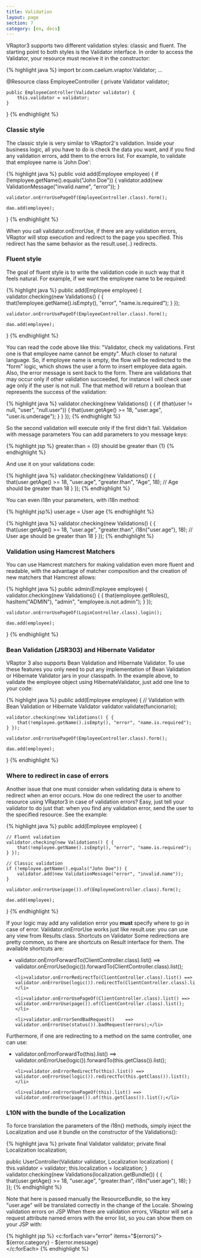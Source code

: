 ```yaml
---
title: Validation
layout: page
section: 7
category: [en, docs]
---
```


VRaptor3 supports two different validation styles: classic and fluent. The starting point to both styles is the Validator interface. In order to access the Validator, your resource must receive it in the constructor:

{% highlight java %}
import br.com.caelum.vraptor.Validator;
...

@Resource
class EmployeeController {
    private Validator validator;
    
    public EmployeeController(Validator validator) {
        this.validator = validator;
    }
}
{% endhighlight %}

<h3>Classic style</h3>

The classic style is very similar to VRaptor2's validation. Inside your business logic, all you have to do is check the data you want, and if you find any validation errors, add them to the errors list. For example, to validate that employee name is 'John Doe':

{% highlight java %}
public void add(Employee employee) {
    if (!employee.getName().equals("John Doe")) {
        validator.add(new ValidationMessage("invalid.name", "error"));
    }

    validator.onErrorUsePageOf(EmployeeController.class).form();

    dao.add(employee);
}
{% endhighlight %}

When you call validator.onErrorUse, if there are any validation errors, VRaptor will stop execution and redirect to the page you specified. This redirect has the same behavior as the result.use(..) redirects.

<h3>Fluent style</h3>

The goal of fluent style is to write the validation code in such way that it feels natural. For example, if we want the employee name to be required:

{% highlight java %}
public add(Employee employee) {
    validator.checking(new Validations() { {
        that(!employee.getName().isEmpty(), "error", "name.is.required");
    } });

    validator.onErrorUsePageOf(EmployeeController.class).form();

    dao.add(employee);
}
{% endhighlight %}

You can read the code above like this: "Validator, check my validations. First one is that employee name cannot be empty". Much closer to natural language.
So, if employee name is empty, the flow will be redirected to the "form" logic, which shows the user a form to insert employee data again. Also, the error message is sent back to the form.
There are validations that may occur only if other validation succeeded, for instance I will check user age only if the user is not null. The that method will return a boolean that represents the success of the validation:

{% highlight java %}
validator.checking(new Validations() { {
    if (that(user != null, "user", "null.user")) {
        that(user.getAge() >= 18, "user.age", "user.is.underage");
    }
} });
{% endhighlight %}

So the second validation will execute only if the first didn't fail.
Validation with message parameters
You can add parameters to you message keys:

{% highlight jsp %}
greater.than = {0} should be greater than {1}
{% endhighlight %}

And use it on your validations code:

{% highlight java %}
validator.checking(new Validations() { {
    that(user.getAge() >= 18, "user.age", "greater.than", "Age", 18);
    // Age should be greater than 18
} });
{% endhighlight %}

You can even i18n your parameters, with i18n method:

{% highlight jsp%}
user.age = User age
{% endhighlight %}

{% highlight java %}
validator.checking(new Validations() { {
    that(user.getAge() >= 18, "user.age", "greater.than", i18n("user.age"), 18);
    // User age should be greater than 18
} });
{% endhighlight %}

<h3>Validation using Hamcrest Matchers</h3>

You can use Hamcrest matchers for making validation even more fluent and readable, with the advantage of matcher composition and the creation of new matchers that Hamcrest allows:

{% highlight java %}
public admin(Employee employee) {
    validator.checking(new Validations() { {
        that(employee.getRoles(), hasItem("ADMIN"), "admin", "employee.is.not.admin");
    } });

    validator.onErrorUsePageOf(LoginController.class).login();

    dao.add(employee);
}
{% endhighlight %}

<h3>Bean Validation (JSR303) and Hibernate Validator</h3>

VRaptor 3 also supports Bean Validation and Hibernate Validator. To use these features you only need to put any implementation of Bean Validation or Hibernate Validator jars in your classpath.
In the example above, to validate the employee object using HibernateValidator, just add one line to your code:

{% highlight java %}
public add(Employee employee) {
    // Validation with Bean Validation or Hibernate Validator
    validator.validate(funcionario);

    validator.checking(new Validations() { {
        that(!employee.getName().isEmpty(), "error", "name.is.required");
    } });

    validator.onErrorUsePageOf(EmployeeController.class).form();

    dao.add(employee);
}
{% endhighlight %}

<h3>Where to redirect in case of errors</h3>

Another issue that one must consider when validating data is where to redirect when an error occurs. How do one redirect the user to another resource using VRaptor3 in case of validation errors?
Easy, just tell your validator to do just that: when you find any validation error, send the user to the specified resource. See the example:

{% highlight java %}
public add(Employee employee) {
    
    // Fluent validation
    validator.checking(new Validations() { {
        that(!employee.getName().isEmpty(), "error", "name.is.required");
    } });

    // Classic validation
    if (!employee.getName().equals("John Doe")) {
        validator.add(new ValidationMessage("error", "invalid.name"));
    }

    validator.onErrorUse(page()).of(EmployeeController.class).form();

    dao.add(employee);
}
{% endhighlight %}

If your logic may add any validation error you <strong>must</strong> specify where to go in case of error. Validator.onErrorUse works just like result.use: you can use any view from Results class.
Shortcuts on Validator
Some redirections are pretty common, so there are shortcuts on Result interface for them. The available shortcuts are:

<ul>
	<li>validator.onErrorForwardTo(ClientController.class).list() ==> validator.onErrorUse(logic()).forwardTo(ClientController.class).list();</li>

	<li>validator.onErrorRedirectTo(ClientController.class).list() ==> validator.onErrorUse(logic()).redirectTo(ClientController.class).list();</li>

	<li>validator.onErrorUsePageOf(ClientController.class).list() ==> validator.onErrorUse(page()).of(ClientController.class).list();</li>

	<li>validator.onErrorSendBadRequest()	 ==> validator.onErrorUse(status()).badRequest(errors);</li>
</ul>

Furthermore, if one are redirecting to a method on the same controller, one can use:

<ul>
	<li>validator.onErrorForwardTo(this).list() ==> validator.onErrorUse(logic()).forwardTo(this.getClass()).list();</li>

	<li>validator.onErrorRedirectTo(this).list() ==> validator.onErrorUse(logic()).redirectTo(this.getClass()).list();</li>

	<li>validator.onErrorUsePageOf(this).list() ==> validator.onErrorUse(page()).of(this.getClass()).list();</li>
</ul>

<h3>L10N with the bundle of the Localization</h3>

To force translation the parameters of the i18n() methods, simply inject the Localization and use it bundle on the constructor of the Validations():

{% highlight java %}
private final Validator validator;
private final Localization localization;

public UserController(Validator validator, Localization localization) {
    this.validator = validator;
    this.localization = localization;
}
validator.checking(new Validations(localization.getBundle()) { {
    that(user.getAge() >= 18, "user.age", "greater.than", i18n("user.age"), 18);
} });
{% endhighlight %}

Note that here is passed manually the ResourceBundle, so the key "user.age" will be translated correctly in the change of the Locale.
Showing validation errors on JSP
When there are validation errors, VRaptor will set a request attribute named errors with the error list, so you can show them on your JSP with:

{% highlight jsp %}
<c:forEach var="error" items="${errors}">
    ${error.category} - ${error.message}<br />
</c:forEach>
{% endhighlight %}
